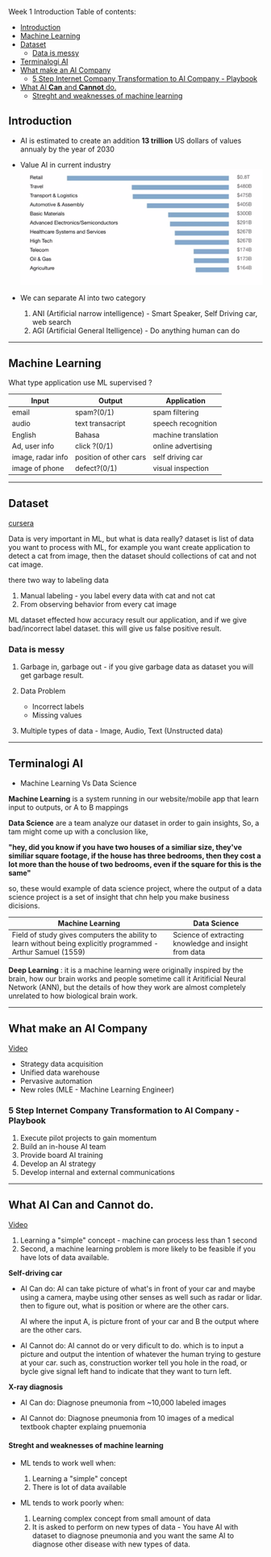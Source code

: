 Week 1 Introduction
Table of contents:

- [Introduction](#introduction)
- [Machine Learning](#machine-learning)
- [Dataset](#dataset)
  - [Data is messy](#data-is-messy)
- [Terminalogi AI](#terminalogi-ai)
- [What make an AI Company](#what-make-an-ai-company)
  - [5 Step Internet Company Transformation to AI Company - Playbook](#5-step-internet-company-transformation-to-ai-company---playbook)
- [What AI __Can__ and __Cannot__ do.](#what-ai-can-and-cannot-do)
    - [Streght and weaknesses of machine learning](#streght-and-weaknesses-of-machine-learning)

## Introduction

- AI is estimated to create an addition **13 trillion** US dollars of values annualy by the year of 2030
- Value AI in current industry <img src="./industry_ai.png">
  
- We can separate AI into two category
  
    1.  ANI (Artificial narrow intelligence) - Smart Speaker, Self Driving car, web search
    2.  AGI (Artificial General Itelligence) - Do anything human can do

----

## Machine Learning

What type application use ML supervised ?

| Input | Output | Application |
| ------|--------|-------------|
| email| spam?(0/1) | spam filtering |
| audio | text transacript | speech recognition |
| English | Bahasa | machine translation
| Ad, user info | click ?(0/1) | online advertising |
| image, radar info | position of other cars | self driving car
| image of phone | defect?(0/1) | visual inspection |

-----

## Dataset

[cursera](https://www.coursera.org/learn/ai-for-everyone/lecture/dLSWR/what-is-data)

Data is very important in ML, but what is data really? dataset is list of data you want to process with ML, for example you want create application to detect a cat from image, then the dataset should collections of cat and not cat image.

there two way to labeling data
1. Manual labeling - you label every data with cat and not cat
2. From observing behavior from every cat image

ML dataset effected how accuracy result our application, and if we give bad/incorrect label dataset. this will give us false positive result.

### Data is messy
1. Garbage in, garbage out - if you give garbage data as dataset you will get garbage result.
2. Data Problem 
    
    - Incorrect labels
    - Missing values
  
3. Multiple types of data  - Image, Audio, Text (Unstructed data)

---

## Terminalogi AI

- Machine Learning Vs Data Science

**Machine Learning** is a system running in our website/mobile app that learn input to outputs, or A to B mappings

**Data Science** are a team  analyze our dataset in order to gain insights, So, a tam might come up with a conclusion like, 

__"hey, did you know if you have two houses of a similiar size, they've similiar square footage, if the house has three bedrooms, then they cost a lot more than the house of two bedrooms, even if the square for this is the same"__

so, these would example of data science project, where the output of a data science project is a set of insight that chn help you make business dicisions.


| Machine Learning | Data Science |
|------------------|--------------|
| Field of study gives computers the ability to learn without being explicitly programmed - Arthur Samuel (1559) | Science of extracting knowledge and insight from data |

**Deep Learning** : it is a machine learning were originally inspired by the brain, how our brain works and people sometime call it Aritificial Neural Network (ANN), but the details of how they work are almost completely unrelated to how biological brain work.

----

## What make an AI Company

[Video](https://www.coursera.org/learn/ai-for-everyone/lecture/KpuJd/what-makes-an-ai-company)

- Strategy data acquisition
- Unified data warehouse
- Pervasive automation
- New roles (MLE - Machine Learning Engineer)

### 5 Step Internet Company Transformation to AI Company - Playbook
1. Execute pilot projects to gain momentum
2. Build an in-house AI team
3. Provide board AI training
4. Develop an AI strategy
5. Develop internal and external communications

----

## What AI __Can__ and __Cannot__ do.

[Video](https://www.coursera.org/learn/ai-for-everyone/lecture/rv1fW/what-machine-learning-can-and-cannot-do)


1. Learning a "simple" concept - machine can process less than 1 second
2. Second, a machine learning problem is more likely to be feasible if you have lots of data available.


__Self-driving car__
  
- AI Can do:
 AI can take picture of what's in front of your car and maybe using a camera, maybe using other senses as well such as radar or lidar. then to figure out, what is position or where are the other cars. 

  AI where the input A, is picture front of your car and B the output where are the other cars.

- AI Cannot do:
  AI cannot do or very dificult to do. which is to input a picture and output the intention of whatever the human trying to gesture at your car. such as, construction worker tell you hole in the road, or bycle give signal left hand to indicate that they want to turn left.


__X-ray diagnosis__

- AI Can do:
  Diagnose pneumonia from ~10,000 labeled images

- AI Cannot do:
  Diagnose pneumonia from 10 images of a medical textbook chapter explaing pnuemonia



#### Streght and weaknesses of machine learning

- ML tends to work well when:

  1. Learning a "simple" concept
  2. There is lot of data available

- ML tends to work poorly when:
  
  1. Learning complex concept from small amount of data
  2. It is asked to perform on new types of data - You have AI with dataset to diagnose pneumonia and you want the same AI to diagnose other disease with new types of data.

